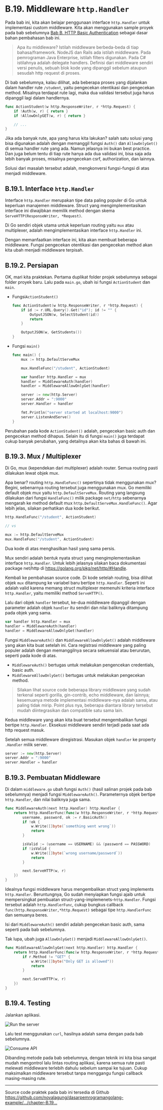 # B.19. Middleware `http.Handler`

Pada bab ini, kita akan belajar penggunaan interface `http.Handler` untuk implementasi custom middleware. Kita akan menggunakan sample proyek pada bab sebelumnya [Bab B. HTTP Basic Authentication](/B-18-http-basic-auth.html) sebagai dasar bahan pembahasan bab ini.

> Apa itu middleware? Istilah middleware berbeda-beda di tiap bahasa/framework. NodeJS dan Rails ada istilah middleware. Pada pemrograman Java Enterprise, istilah filters digunakan. Pada C# istilahnya adalah delegate handlers. Definisi dari middleware sendiri versi penulis, sebuah blok kode yang dipanggil sebelum ataupun sesudah http request di proses.

Di bab sebelumnya, kalau dilihat, ada beberapa proses yang dijalankan dalam handler rute `/student`, yaitu pengecekan otentikasi dan pengecekan method. Misalnya terdapat rute lagi, maka dua validasi tersebut juga harus dipanggil lagi dalam handlernya.

```go
func ActionStudent(w http.ResponseWriter, r *http.Request) {
    if !Auth(w, r) { return }
    if !AllowOnlyGET(w, r) { return }

    // ...
}
```

Jika ada banyak rute, apa yang harus kita lakukan? salah satu solusi yang bisa digunakan adalah dengan memanggil fungsi `Auth()` dan `AllowOnlyGet()` di semua handler rute yang ada. Namun jelasnya ini bukan best practice. Dan juga belum tentu di tiap rute hanya ada dua validasi ini, bisa saja ada lebih banyak proses, misalnya pengecekan csrf, authorization, dan lainnya. 

Solusi dari masalah tersebut adalah, mengkonversi fungsi-fungsi di atas menjadi middleware.

## B.19.1. Interface `http.Handler`

Interface `http.Handler` merupakan tipe data paling populer di Go untuk keperluan manajemen middleware. Struct yang mengimplementasikan interface ini diwajibkan memilik method dengan skema `ServeHTTP(ResponseWriter, *Request)`.

Di Go sendiri objek utama untuk keperluan routing yaitu `mux` atau multiplexer, adalah mengimplementasikan interface `http.Handler` ini.

Dengan memanfaatkan interface ini, kita akan membuat beberapa middleware. Fungsi  pengecekan otentikasi dan pengecekan method akan kita ubah menjadi middleware terpisah.

## B.19.2. Persiapan

OK, mari kita praktekan. Pertama duplikat folder projek sebelumnya sebagai folder proyek baru.  Lalu pada `main.go`, ubah isi fungsi `ActionStudent` dan `main`.

 - Fungsi`ActionStudent()`

    ```go
    func ActionStudent(w http.ResponseWriter, r *http.Request) {
        if id := r.URL.Query().Get("id"); id != "" {
            OutputJSON(w, SelectStudent(id))
            return
        }

        OutputJSON(w, GetStudents())
    }
    ```

 - Fungsi `main()`

    ```go
    func main() {
        mux := http.DefaultServeMux

        mux.HandleFunc("/student", ActionStudent)

        var handler http.Handler = mux
        handler = MiddlewareAuth(handler)
        handler = MiddlewareAllowOnlyGet(handler)

        server := new(http.Server)
        server.Addr = ":9000"
        server.Handler = handler

        fmt.Println("server started at localhost:9000")
        server.ListenAndServe()
    }
    ```


Perubahan pada kode `ActionStudent()` adalah, pengecekan basic auth dan pengecekan method dihapus. Selain itu di fungsi `main()` juga terdapat cukup banyak perubahan, yang detailnya akan kita bahas di bawah ini.

## B.19.3. Mux / Multiplexer

Di Go, mux (kependekan dari multiplexer) adalah router. Semua routing pasti dilakukan lewat objek mux.

Apa benar? routing `http.HandleFunc()` sepertinya tidak menggunakan mux? Begini, sebenarnya routing tersebut juga menggunakan mux. Go memiliki default objek mux yaitu `http.DefaultServeMux`. Routing yang langsung dilakukan dari fungsi `HandleFunc()` milik package `net/http` sebenarnya mengarah ke method default mux `http.DefaultServeMux.HandleFunc()`. Agar lebih jelas, silakan perhatikan dua kode berikut.

```go
http.HandleFunc("/student", ActionStudent)

// vs

mux := http.DefaultServeMux
mux.HandleFunc("/student", ActionStudent)
```

Dua kode di atas menghasilkan hasil yang sama persis.

Mux sendiri adalah bentuk nyata struct yang mengimplementasikan interface `http.Handler`. Untuk lebih jelasnya silakan baca dokumentasi package net/http di https://golang.org/pkg/net/http/#Handle.

Kembali ke pembahasan source code. Di kode setelah routing, bisa dilihat objek `mux` ditampung ke variabel baru bertipe `http.Handler`. Seperti ini adalah valid karena memang struct multiplexer memenuhi kriteria interface `http.Handler`, yaitu memiliki method `ServeHTTP()`. 

Lalu dari objek `handler` tersebut, ke-dua middleware dipanggil dengan parameter adalah objek `handler` itu sendiri dan nilai baliknya ditampung pada objek yang sama.

```go
var handler http.Handler = mux
handler = MiddlewareAuth(handler)
handler = MiddlewareAllowOnlyGet(handler)
```

Fungsi `MiddlewareAuth()` dan `MiddlewareAllowOnlyGet()` adalah middleware yang akan kita buat setelah ini. Cara registrasi middleware yang paling populer adalah dengan memanggilnya secara sekuensial atau berurutan, seperti pada kode di atas.

 - `MiddlewareAuth()` bertugas untuk melakukan pengencekan credentials, basic auth.
 - `MiddlewareAllowOnlyGet()` bertugas untuk melakukan pengecekan method.

> Silakan lihat source code beberapa library middleware yang sudah terkenal seperti gorilla, gin-contrib, echo middleware, dan lainnya; kesemuanya metode implementasi middleware-nya adalah sama, atau paling tidak mirip. Point plus nya, beberapa diantara library tersebut mudah diintegrasikan dan compatible satu sama lain.

Kedua middleware yang akan kita buat tersebut mengembalikan fungsi bertipe `http.Handler`. Eksekusi middleware sendiri terjadi pada saat ada http request masuk.

Setelah semua middleware diregistrasi. Masukan objek `handler` ke property `.Handler` milik server.

```go
server := new(http.Server)
server.Addr = ":9000"
server.Handler = handler
```

## B.19.3. Pembuatan Middleware

Di dalam `middleware.go` ubah fungsi `Auth()` (hasil salinan projek pada bab sebelumnya) menjadi fungsi `MiddlewareAuth()`. Parameternya objek bertipe `http.Handler`, dan nilai baliknya juga sama.

```go
func MiddlewareAuth(next http.Handler) http.Handler {
    return http.HandlerFunc(func(w http.ResponseWriter, r *http.Request) {
        username, password, ok := r.BasicAuth()
        if !ok {
            w.Write([]byte(`something went wrong`))
            return
        }

        isValid := (username == USERNAME) && (password == PASSWORD)
        if !isValid {
            w.Write([]byte(`wrong username/password`))
            return
        }

        next.ServeHTTP(w, r)
    })
}
```

Idealnya fungsi middleware harus mengembalikan struct yang implements `http.Handler`. Beruntungnya, Go sudah menyiapkan fungsi ajaib untuk mempersingkat pembuatan struct-yang-implemenets-`http.Handler`. Fungsi tersebut adalah `http.HandlerFunc`, cukup bungkus callback `func(http.ResponseWriter,*http.Request)` sebagai tipe `http.HandlerFunc` dan semuanya beres.

Isi dari `MiddlewareAuth()` sendiri adalah pengecekan basic auth, sama seperti pada bab sebelumnya.

Tak lupa, ubah juga `AllowOnlyGet()` menjadi `MiddlewareAllowOnlyGet()`.

```go
func MiddlewareAllowOnlyGet(next http.Handler) http.Handler {
    return http.HandlerFunc(func(w http.ResponseWriter, r *http.Request) {
        if r.Method != "GET" {
            w.Write([]byte("Only GET is allowed"))
            return
        }

        next.ServeHTTP(w, r)
    })
}
```

## B.19.4. Testing

Jalankan aplikasi.

![Run the server](images/B.18_2_run_server.png)

Lalu test menggunakan `curl`, hasilnya adalah sama dengan pada bab sebelumnya.

![Consume API](images/B.18_3_test_api.png)

Dibanding metode pada bab sebelumnya, dengan teknik ini kita bisa sangat mudah mengontrol lalu lintas routing aplikasi, karena semua rute pasti melewati middleware terlebih dahulu sebelum sampai ke tujuan. Cukup maksimalkan middleware tersebut tanpa menggangu fungsi callback masing-masing rute.

---

<div class="source-code-link">
    <div class="source-code-link-message">Source code praktek pada bab ini tersedia di Github</div>
    <a href="https://github.com/novalagung/dasarpemrogramangolang-example/tree/master/chapter-B.19-middleware-using-http-handler">https://github.com/novalagung/dasarpemrogramangolang-example/.../chapter-B.19...</a>
</div>
